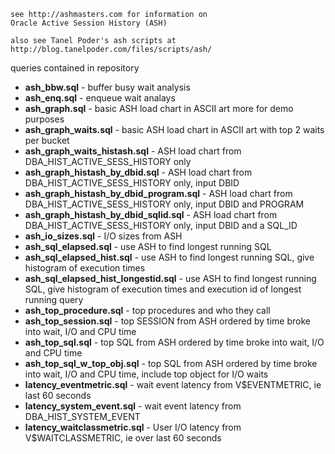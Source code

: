     see http://ashmasters.com for information on
    Oracle Active Session History (ASH)

    also see Tanel Poder's ash scripts at
    http://blog.tanelpoder.com/files/scripts/ash/

queries contained in repository

* **ash_bbw.sql** - buffer busy wait analysis
* **ash_enq.sql** - enqueue wait analays
* **ash_graph.sql** - basic ASH load chart in ASCII art more for demo purposes
* **ash_graph_waits.sql** - basic ASH load chart in ASCII art with top 2 waits per bucket
* **ash_graph_waits_histash.sql** - ASH load chart from DBA_HIST_ACTIVE_SESS_HISTORY only
* **ash_graph_histash_by_dbid.sql** - ASH load chart from DBA_HIST_ACTIVE_SESS_HISTORY only, input DBID
* **ash_graph_histash_by_dbid_program.sql** - ASH load chart from DBA_HIST_ACTIVE_SESS_HISTORY only, input DBID and PROGRAM
* **ash_graph_histash_by_dbid_sqlid.sql** - ASH load chart from DBA_HIST_ACTIVE_SESS_HISTORY only, input DBID and a SQL_ID
* **ash_io_sizes.sql** - I/O sizes from ASH
* **ash_sql_elapsed.sql** - use ASH to find longest running SQL
* **ash_sql_elapsed_hist.sql** - use ASH to find longest running SQL, give histogram of execution times
* **ash_sql_elapsed_hist_longestid.sql** - use ASH to find longest running SQL, give histogram of execution times and execution id of longest running query
* **ash_top_procedure.sql** - top procedures and who they call
* **ash_top_session.sql** - top SESSION from ASH ordered by time broke into wait, I/O and CPU time
* **ash_top_sql.sql** - top SQL from ASH ordered by time broke into wait, I/O and CPU time
* **ash_top_sql_w_top_obj.sql** - top SQL from ASH ordered by time broke into wait, I/O and CPU time, include top object for I/O waits
* **latency_eventmetric.sql** - wait event latency from V$EVENTMETRIC, ie last 60 seconds
* **latency_system_event.sql** - wait event latency from DBA_HIST_SYSTEM_EVENT
* **latency_waitclassmetric.sql** - User I/O  latency from V$WAITCLASSMETRIC, ie  over last 60 seconds
